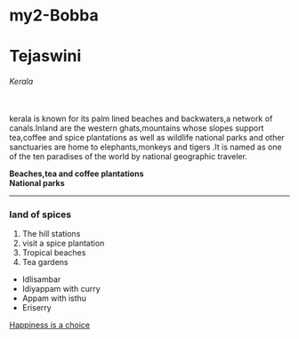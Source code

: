 # my2-Bobba
# Tejaswini
###### Kerala 
<br>
kerala is known for its palm lined beaches and backwaters,a network of canals.Inland are the western ghats,mountains whose slopes support tea,coffee and spice plantations as well as wildlife national parks and other sanctuaries are home to elephants,monkeys and tigers .It is named as one of the ten paradises of the world by national geographic traveler.<br>

**Beaches,tea and coffee plantations**<br>
**National parks**
<br>

***
###  land of spices<br>

1.  The hill stations<br>
1. visit a spice plantation<br>
1. Tropical beaches<br>
1. Tea gardens

* Idlisambar<br>
* Idiyappam with curry <br>
* Appam with isthu<br>
* Eriserry<br>

[Happiness is a choice](MyStats.md)<br>











